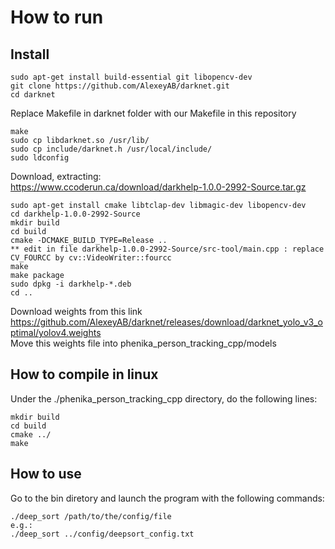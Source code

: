 # How to run
## Install
```
sudo apt-get install build-essential git libopencv-dev
git clone https://github.com/AlexeyAB/darknet.git
cd darknet
```
Replace Makefile in darknet folder with our Makefile in this repository
```
make
sudo cp libdarknet.so /usr/lib/
sudo cp include/darknet.h /usr/local/include/
sudo ldconfig 
```
Download, extracting:  
https://www.ccoderun.ca/download/darkhelp-1.0.0-2992-Source.tar.gz
```
sudo apt-get install cmake libtclap-dev libmagic-dev libopencv-dev
cd darkhelp-1.0.0-2992-Source
mkdir build
cd build
cmake -DCMAKE_BUILD_TYPE=Release ..
** edit in file darkhelp-1.0.0-2992-Source/src-tool/main.cpp : replace CV_FOURCC by cv::VideoWriter::fourcc
make
make package
sudo dpkg -i darkhelp-*.deb
cd ..
```
Download weights from this link   
https://github.com/AlexeyAB/darknet/releases/download/darknet_yolo_v3_optimal/yolov4.weights  
Move this weights file into phenika_person_tracking_cpp/models  

## How to compile in linux
Under the ./phenika_person_tracking_cpp directory, do the following lines:
```
mkdir build
cd build
cmake ../
make
```
## How to use
Go to the bin diretory and launch the program with the following commands:  
```
./deep_sort /path/to/the/config/file
e.g.:
./deep_sort ../config/deepsort_config.txt
```
